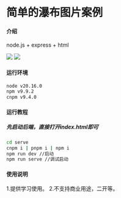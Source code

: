 # 简单的瀑布图片案例

#### 介绍
node.js + express + html

![](https://gitee.com/fs529/bote_images_url/raw/master/simple-streaming-waterfalls/a1.png)
![](https://gitee.com/fs529/bote_images_url/raw/master/simple-streaming-waterfalls/a2.png)

#### 运行环境
```bash
node v20.16.0
npm v9.9.2
cnpm v9.4.0
```
#### 运行教程
##### 先启动后端，直接打开index.html即可
```bash
cd serve
cnpm i | pnpm i | npm i
npm run dev //启动
npm run serve //调试启动
```
#### 使用说明

1.提供学习使用。
2.不支持商业用途，二开等。
